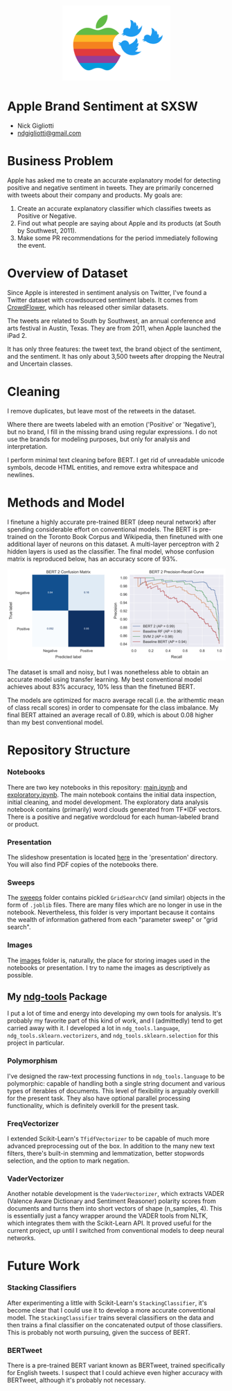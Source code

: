 <div align="center"><img src="images/hitchcock.png", width=250></div>

# Apple Brand Sentiment at SXSW

- Nick Gigliotti
- [ndgigliotti@gmail.com](ndgigliotti@gmail.com)

# Business Problem

Apple has asked me to create an accurate explanatory model for detecting positive and negative sentiment in tweets. They are primarily concerned with tweets about their company and products. My goals are:

1. Create an accurate explanatory classifier which classifies tweets as Positive or Negative.
2. Find out what people are saying about Apple and its products (at South by Southwest, 2011).
3. Make some PR recommendations for the period immediately following the event.

# Overview of Dataset

Since Apple is interested in sentiment analysis on Twitter, I've found a Twitter dataset with crowdsourced sentiment labels. It comes from [CrowdFlower](https://data.world/crowdflower), which has released other similar datasets.

The tweets are related to South by Southwest, an annual conference and arts festival in Austin, Texas. They are from 2011, when Apple launched the iPad 2.

It has only three features: the tweet text, the brand object of the sentiment, and the sentiment. It has only about 3,500 tweets after dropping the Neutral and Uncertain classes.

# Cleaning

I remove duplicates, but leave most of the retweets in the dataset.

Where there are tweets labeled with an emotion ('Positive' or 'Negative'), but no brand, I fill in the missing brand using regular expressions. I do not use the brands for modeling purposes, but only for analysis and interpretation.

I perform minimal text cleaning before BERT. I get rid of unreadable unicode symbols, decode HTML entities, and remove extra whitespace and newlines.

# Methods and Model

I finetune a highly accurate pre-trained BERT (deep neural network) after spending considerable effort on conventional models. The BERT is pre-trained on the Toronto Book Corpus and Wikipedia, then finetuned with one additional layer of neurons on this dataset. A multi-layer perceptron with 2 hidden layers is used as the classifier. The final model, whose confusion matrix is reproduced below, has an accuracy score of 93%.

<div align="center"><img src="images\bert_2_diagnostics.svg"></div>
 
The dataset is small and noisy, but I was nonetheless able to obtain an accurate model using transfer learning. My best conventional model achieves about 83% accuracy, 10% less than the finetuned BERT.

The models are optimized for macro average recall (i.e. the arithemtic mean of class recall scores) in order to compensate for the class imbalance. My final BERT attained an average recall of 0.89, which is about 0.08 higher than my best conventional model.

# Repository Structure

### Notebooks

There are two key notebooks in this repository: [main.ipynb](main.ipynb) and [exploratory.ipynb](exploratory.ipynb). The main notebook contains the initial data inspection, initial cleaning, and model development. The exploratory data analysis notebook contains (primarily) word clouds generated from TF\*IDF vectors. There is a positive and negative wordcloud for each human-labeled brand or product.

### Presentation

The slideshow presentation is located [here](/presentation) in the 'presentation' directory. You will also find PDF copies of the notebooks there.


### Sweeps

The [sweeps](sweeps) folder contains pickled `GridSearchCV` (and similar) objects in the form of `.joblib` files. There are many files which are no longer in use in the notebook. Nevertheless, this folder is very important because it contains the wealth of information gathered from each "parameter sweep" or "grid search".

### Images

The [images](images) folder is, naturally, the place for storing images used in the notebooks or presentation. I try to name the images as descriptively as possible.

## My [ndg-tools](https://github.com/ndgigliotti/ndg-tools) Package

I put a lot of time and energy into developing my own tools for analysis. It's probably my favorite part of this kind of work, and I (admittedly) tend to get carried away with it. I developed a lot in `ndg_tools.language`, `ndg_tools.sklearn.vectorizers`, and `ndg_tools.sklearn.selection` for this project in particular.

### Polymorphism

I've designed the raw-text processing functions in `ndg_tools.language` to be polymorphic: capable of handling both a single string document and various types of iterables of documents. This level of flexibility is arguably overkill for the present task. They also have optional parallel processing functionality, which is definitely overkill for the present task.

### FreqVectorizer

I extended Scikit-Learn's `TfidfVectorizer` to be capable of much more advanced preprocessing out of the box. In addition to the many new text filters, there's built-in stemming and lemmatization, better stopwords selection, and the option to mark negation.


### VaderVectorizer

Another notable development is the `VaderVectorizer`, which extracts VADER (Valence Aware Dictionary and Sentiment Reasoner) polarity scores from documents and turns them into short vectors of shape (n_samples, 4). This is essentially just a fancy wrapper around the VADER tools from NLTK, which integrates them with the Scikit-Learn API. It proved useful for the current project, up until I switched from conventional models to deep neural networks.

# Future Work

### Stacking Classifiers

After experimenting a little with Scikit-Learn's `StackingClassifier`, it's become clear that I could use it to develop a more accurate conventional model. The `StackingClassifier` trains several classifiers on the data and then trains a final classifier on the concatenated output of those classifiers. This is probably not worth pursuing, given the success of BERT.

### BERTweet

There is a pre-trained BERT variant known as BERTweet, trained specifically for English tweets. I suspect that I could achieve even higher accuracy with BERTweet, although it's probably not necessary.



